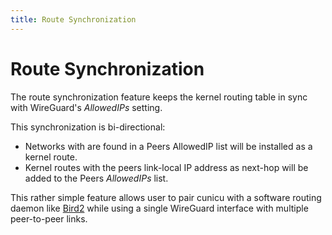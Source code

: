 ```yaml
---
title: Route Synchronization
---
```


# Route Synchronization

The route synchronization feature keeps the kernel routing table in sync with WireGuard's _AllowedIPs_ setting.

This synchronization is bi-directional:
- Networks with are found in a Peers AllowedIP list will be installed as a kernel route.
- Kernel routes with the peers link-local IP address as next-hop will be added to the Peers _AllowedIPs_ list.

This rather simple feature allows user to pair cunicu with a software routing daemon like [Bird2](https://bird.network.cz/) while using a single WireGuard interface with multiple peer-to-peer links.
